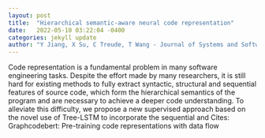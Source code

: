 ```yaml
---
layout: post
title:  "Hierarchical semantic-aware neural code representation"
date:   2022-05-10 03:22:04 -0400
categories: jekyll update
author: "Y Jiang, X Su, C Treude, T Wang - Journal of Systems and Software, 2022"
---
```

Code representation is a fundamental problem in many software engineering tasks. Despite the effort made by many researchers, it is still hard for existing methods to fully extract syntactic, structural and sequential features of source code, which form the hierarchical semantics of the program and are necessary to achieve a deeper code understanding. To alleviate this difficulty, we propose a new supervised approach based on the novel use of Tree-LSTM to incorporate the sequential and Cites: Graphcodebert: Pre-training code representations with data flow